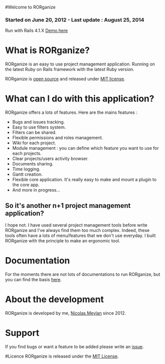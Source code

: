 #Welcome to RORganize
### Started on June 20, 2012 - Last update : August 25, 2014

Run with Rails 4.1.X 
[Demo here](http://demo.rorganize.org/)
# What is RORganize?

RORganize is an easy to use project management application. Running on the latest Ruby on Rails framework with the latest Ruby version.

RORganize is [open source](https://github.com/nmeylan/RORganize) and released under [MIT license](http://choosealicense.com/licenses/mit/).

# What can I do with this application?

RORganize offers a lots of features. Here are the mains features : 

*   Bugs and issues tracking.
*   Easy to use filters system.
*   Filters can be shared.
*   Flexible permissions and roles management.
*   Wiki for each project.
*   Module management : you can define which feature you want to use for each projects.
*   Clear projects/users activity browser.
*   Documents sharing.
*   Time logging.
*   Gantt creation.
*   Flexible core application. It's really easy to make and mount a plugin to the core app.
*   And more in progress...

## So it's another n+1 project management application?
I hope not. I have used several project management tools before write RORganize and I've always find them too much complex. Indeed, these tools often have a lots of menu/features that we don't use everyday.
I built RORganize with the principle to make an ergonomic tool.

# Documentation

For the moments there are not lots of documentations to run RORganize, but you can find the basis [here](https://github.com/nmeylan/RORganize/wiki).

# About the development

RORganize is developed by me, [Nicolas Meylan](https://github.com/nmeylan) since 2012. 

# Support

If you find bugs or want a feature to be added please write an [issue](https://github.com/nmeylan/RORganize/issues/new). 

#Licence
RORganize is released under the [MIT License](http://www.opensource.org/licenses/MIT).
